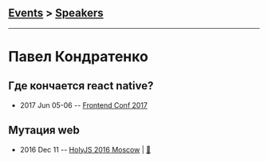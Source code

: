 ## [Events](../README.md) > [Speakers](../speakers.md)
---

# Павел Кондратенко

## Где кончается react native?
- 2017 Jun 05-06 -- [Frontend Conf 2017](https://www.youtube.com/watch?v=dckWnJ8OQck)    
## Мутация web
- 2016 Dec 11 -- [HolyJS 2016 Moscow](https://www.youtube.com/watch?v=abflBrDQd74)  | [:notebook:](https://downloads.contentful.com/nn534z2fqr9f/4o5NUKOz2gisoGgMKYGUgy/0dd1f1d9b5f5e6fd336e977791b5eb81/Pavel_Kondratenko-The_web_is_mutating.pdf)  
